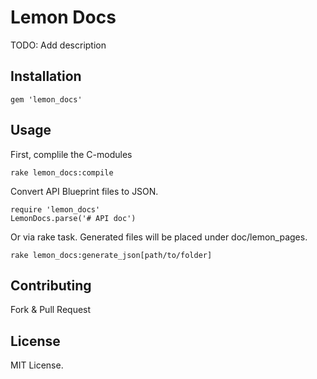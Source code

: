 # Lemon Docs

TODO: Add description

## Installation

`gem 'lemon_docs'`

## Usage

First, complile the C-modules
```
rake lemon_docs:compile
```

Convert API Blueprint files to JSON.
```
require 'lemon_docs'
LemonDocs.parse('# API doc')
```
Or via rake task. Generated files will be placed under doc/lemon_pages.
```
rake lemon_docs:generate_json[path/to/folder]
```

## Contributing
Fork & Pull Request

## License
MIT License.